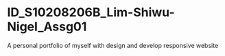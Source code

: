 # ID_S10208206B_Lim-Shiwu-Nigel_Assg01
A personal portfolio of myself with design and develop responsive website
